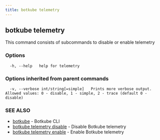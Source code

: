```yaml
---
title: botkube telemetry
---
```


## botkube telemetry

This command consists of subcommands to disable or enable telemetry

### Options

```
  -h, --help   help for telemetry
```

### Options inherited from parent commands

```
  -v, --verbose int/string[=simple]   Prints more verbose output. Allowed values: 0 - disable, 1 - simple, 2 - trace (default 0 - disable)
```

### SEE ALSO

* [botkube](botkube.md)	 - Botkube CLI
* [botkube telemetry disable](botkube_telemetry_disable.md)	 - Disable Botkube telemetry
* [botkube telemetry enable](botkube_telemetry_enable.md)	 - Enable Botkube telemetry

